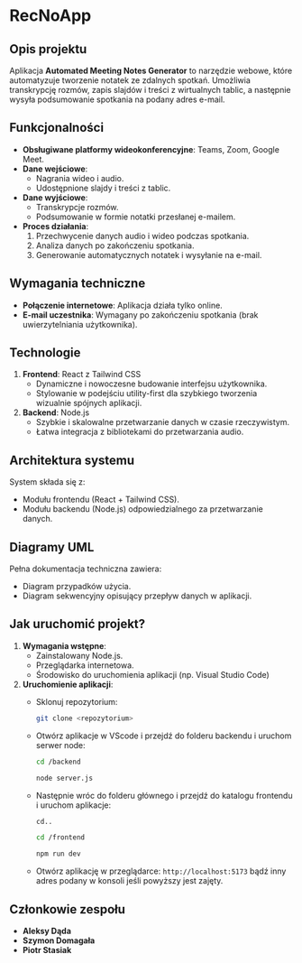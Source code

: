 # RecNoApp

## Opis projektu
Aplikacja **Automated Meeting Notes Generator** to narzędzie webowe, które automatyzuje tworzenie notatek ze zdalnych spotkań. Umożliwia transkrypcję rozmów, zapis slajdów i treści z wirtualnych tablic, a następnie wysyła podsumowanie spotkania na podany adres e-mail.

## Funkcjonalności
- **Obsługiwane platformy wideokonferencyjne**: Teams, Zoom, Google Meet.
- **Dane wejściowe**: 
  - Nagrania wideo i audio.
  - Udostępnione slajdy i treści z tablic.
- **Dane wyjściowe**:
  - Transkrypcje rozmów.
  - Podsumowanie w formie notatki przesłanej e-mailem.
- **Proces działania**:
  1. Przechwycenie danych audio i wideo podczas spotkania.
  2. Analiza danych po zakończeniu spotkania.
  3. Generowanie automatycznych notatek i wysyłanie na e-mail.

## Wymagania techniczne
- **Połączenie internetowe**: Aplikacja działa tylko online.
- **E-mail uczestnika**: Wymagany po zakończeniu spotkania (brak uwierzytelniania użytkownika).

## Technologie
1. **Frontend**: React z Tailwind CSS
   - Dynamiczne i nowoczesne budowanie interfejsu użytkownika.
   - Stylowanie w podejściu utility-first dla szybkiego tworzenia wizualnie spójnych aplikacji.
2. **Backend**: Node.js
   - Szybkie i skalowalne przetwarzanie danych w czasie rzeczywistym.
   - Łatwa integracja z bibliotekami do przetwarzania audio.


## Architektura systemu
System składa się z:
- Modułu frontendu (React + Tailwind CSS).
- Modułu backendu (Node.js) odpowiedzialnego za przetwarzanie danych.

## Diagramy UML
Pełna dokumentacja techniczna zawiera:
- Diagram przypadków użycia.
- Diagram sekwencyjny opisujący przepływ danych w aplikacji.

## Jak uruchomić projekt?
1. **Wymagania wstępne**:
   - Zainstalowany Node.js.
   - Przeglądarka internetowa.
   - Środowisko do uruchomienia aplikacji (np. Visual Studio Code)
2. **Uruchomienie aplikacji**:
   - Sklonuj repozytorium: 
     ```bash
     git clone <repozytorium>
     ```
   - Otwórz aplikacje w VScode i przejdź do folderu backendu i uruchom serwer node:
     ```bash
     cd /backend
     ```
        ```bash
     node server.js
     ```

    - Następnie wróc do folderu głównego i przejdź do katalogu frontendu i uruchom aplikacje:
        ```bash
        cd.. 
        ```
        ```bash
        cd /frontend
        ```
        ```bash
        npm run dev
        ```
   - Otwórz aplikację w przeglądarce: `http://localhost:5173` bądź inny adres podany w konsoli jeśli powyższy jest zajęty.

## Członkowie zespołu
- **Aleksy Dąda**
- **Szymon Domagała**
- **Piotr Stasiak**
